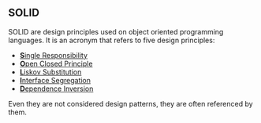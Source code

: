 ## SOLID

SOLID are design principles used on object oriented programming languages.  It is an acronym that refers to five design principles:

- [**S**ingle Responsibility](/solid/single-responsibility/README.md)
- [**O**pen Closed Principle](/solid/open-closed/README.md)
- [**L**iskov Substitution](/solid/liskov-substitution/README.md)
- [**I**nterface Segregation]()
- [**D**ependence Inversion]()

Even they are not considered design patterns, they are often referenced by them. 